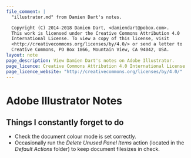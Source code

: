```yaml
---
file_comment: |
  "illustrator.md" from Damien Dart's notes.

  Copyright (C) 2014-2018 Damien Dart, <damiendart@pobox.com>.
  This work is licensed under the Creative Commons Attribution 4.0
  International License. To view a copy of this license, visit
  <http://creativecommons.org/licenses/by/4.0/> or send a letter to
  Creative Commons, PO Box 1866, Mountain View, CA 94042, USA.
layout: note
page_description: View Damien Dart's notes on Adobe Illustrator.
page_licence: Creative Commons Attribution 4.0 International License
page_licence_website: "http://creativecommons.org/licenses/by/4.0/"
---
```



Adobe Illustrator Notes
=======================


Things I constantly forget to do
--------------------------------

  - Check the document colour mode is set correctly.
  - Occasionally run the _Delete Unused Panel Items_ action (located in
    the _Default Actions_ folder) to keep document filesizes in check.
